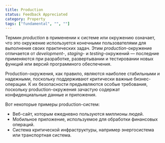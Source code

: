 ```yaml
---
title: Production
status: Feedback Appreciated
category: Property
tags: ["fundamental", "", ""]
---
```


Термин _production_ в применении к системе или окружению означает, что это окружение используется 
конечными пользователями для выполнения своих практических задач. 
Этим _production_-окружение отличается от _development_-, _staging_- и _testing_-окружений — 
последние применяются при разработке, развертывании и тестировании новых функций или версий программного обеспечения.

Production-окружения, как правило, являются наиболее стабильными и надежными, 
поскольку поддерживают критически важные бизнес-операции. 
К их безопасности предъявляются особые требования, 
поскольку production-окружения зачастую содержат конфиденциальные данные и приложения.

Вот некоторые примеры production-систем:

- Веб-сайт, которым ежедневно пользуются миллионы людей.
- Мобильное приложение, используемое для обработки финансовых операций.
- Система критической инфраструктуры, например энергосистема или транспортная система.
